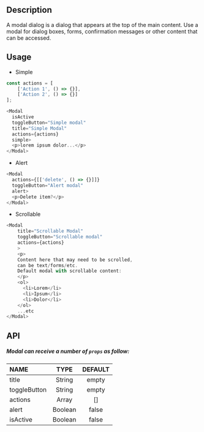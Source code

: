 
## Description

A modal dialog is a dialog that appears at the top of the main content. 
Use a modal for dialog boxes, forms, confirmation messages or other content that can be accessed.

## Usage

* Simple 

```js
const actions = [
    ['Action 1', () => {}],
    ['Action 2', () => {}]
];

<Modal
  isActive
  toggleButton="Simple modal"
  title="Simple Modal"
  actions={actions}
  simple>
  <p>lorem ipsum dolor...</p>
</Modal>
```

* Alert 

```js
<Modal
  actions={[['delete', () => {}]]}
  toggleButton="Alert modal"
  alert>
  <p>Delete item?</p>
</Modal>
```

* Scrollable 

```js
<Modal
    title="Scrollable Modal"
    toggleButton="Scrollable modal"
    actions={actions}
    >
    <p>
    Content here that may need to be scrolled,
    can be text/forms/etc.
    Default modal with scrollable content:
    </p>
    <ol>
      <li>Lorem</li>
      <li>Ipsum</li>
      <li>Dolor</li>
    </ol>
    ...etc
</Modal>
```

## API

##### Modal can receive a number of `props` as follow:


| NAME   | TYPE | DEFAULT | 
| :---  | :---:  | :---: | 
| title | String | empty | 
| toggleButton | String | empty | 
| actions | Array | [] |
| alert | Boolean | false | 
| isActive | Boolean | false  | 



